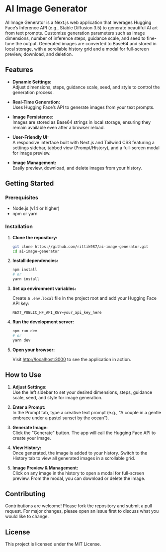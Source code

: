 

# AI Image Generator

AI Image Generator is a Next.js web application that leverages Hugging Face’s Inference API (e.g., Stable Diffusion 3.5) to generate beautiful AI art from text prompts. Customize generation parameters such as image dimensions, number of inference steps, guidance scale, and seed to fine-tune the output. Generated images are converted to Base64 and stored in local storage, with a scrollable history grid and a modal for full-screen preview, download, and deletion.

## Features

- **Dynamic Settings:**  
  Adjust dimensions, steps, guidance scale, seed, and style to control the generation process.

- **Real-Time Generation:**  
  Uses Hugging Face’s API to generate images from your text prompts.

- **Image Persistence:**  
  Images are stored as Base64 strings in local storage, ensuring they remain available even after a browser reload.

- **User-Friendly UI:**  
  A responsive interface built with Next.js and Tailwind CSS featuring a settings sidebar, tabbed view (Prompt/History), and a full-screen modal for image preview.

- **Image Management:**  
  Easily preview, download, and delete images from your history.

## Getting Started

### Prerequisites

- Node.js (v14 or higher)
- npm or yarn

### Installation

1. **Clone the repository:**

   ```bash
   git clone https://github.com/rittik987/ai-image-generator.git
   cd ai-image-generator
   ```

2. **Install dependencies:**

   ```bash
   npm install
   # or
   yarn install
   ```

3. **Set up environment variables:**

   Create a `.env.local` file in the project root and add your Hugging Face API key:

   ```env
   NEXT_PUBLIC_HF_API_KEY=your_api_key_here
   ```

4. **Run the development server:**

   ```bash
   npm run dev
   # or
   yarn dev
   ```

5. **Open your browser:**

   Visit [http://localhost:3000](http://localhost:3000) to see the application in action.

## How to Use

1. **Adjust Settings:**  
   Use the left sidebar to set your desired dimensions, steps, guidance scale, seed, and style for image generation.

2. **Enter a Prompt:**  
   In the Prompt tab, type a creative text prompt (e.g., "A couple in a gentle embrace under a pastel sunset by the ocean").

3. **Generate Image:**  
   Click the "Generate" button. The app will call the Hugging Face API to create your image.

4. **View History:**  
   Once generated, the image is added to your history. Switch to the History tab to view all generated images in a scrollable grid.

5. **Image Preview & Management:**  
   Click on any image in the history to open a modal for full-screen preview. From the modal, you can download or delete the image.

## Contributing

Contributions are welcome! Please fork the repository and submit a pull request. For major changes, please open an issue first to discuss what you would like to change.

## License

This project is licensed under the MIT License.

